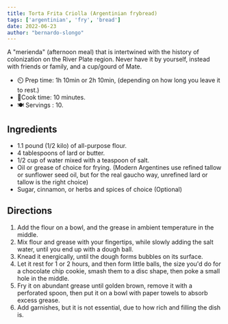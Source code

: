 ```yaml
---
title: Torta Frita Criolla (Argentinian frybread)
tags: ['argentinian', 'fry', 'bread']
date: 2022-06-23
author: "bernardo-slongo"
---
```


A "merienda" (afternoon meal) that is intertwined with the history of colonization on the River Plate region. Never have it by yourself, instead with friends or family, and a cup/gourd of Mate. 

- ⏲️ Prep time: 1h 10min or 2h 10min, (depending on how long you leave it to rest.)
- 🍳Cook time: 10 minutes.
- 🍽️ Servings : 10.

## Ingredients

- 1.1 pound (1/2 kilo) of all-purpose flour.
- 4 tablespoons of lard or butter.
- 1/2 cup of water mixed with a teaspoon of salt.
- Oil or grease of choice for frying. (Modern Argentines use refined tallow or sunflower seed oil, but for the real gaucho way, unrefined lard or tallow is the right choice) 
- Sugar, cinnamon, or herbs and spices of choice (Optional)

## Directions

1. Add the flour on a bowl, and the grease in ambient temperature in the middle.
2. Mix flour and grease with your fingertips, while slowly adding the salt water, until you end up with a dough ball.
3. Knead it energically, until the dough forms bubbles on its surface.
4. Let it rest for 1 or 2 hours, and then form little balls, the size you'd do for a chocolate chip cookie, smash them to a disc shape, then poke a small hole in the middle. 
5. Fry it on abundant grease until golden brown, remove it with a perforated spoon, then put it on a bowl with paper towels to absorb excess grease.
6. Add garnishes, but it is not essential, due to how rich and filling the dish is. 
